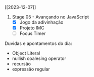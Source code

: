 [[2023-12-07]]

1. Stage 05 - Avançando no JavaScript
	- [x] Jogo da adivinhação
	- [x] Projeto IMC
	- [ ] Focus Timer

Duvidas e apontamentos do dia:
- Object Literal
- nullish coalesing operator
- recursão
- expressão regular